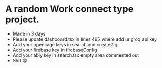 # A random Work connect type project.
- Made in 3 days
- Please update dashboard.tsx in lines 495 where add ur groq api key
- Add your opencage keys in search and createGig
- Add your firebase key in firebaseConfig
- Add your ably key in search.tsx empty area commented out
- Shit 😁
